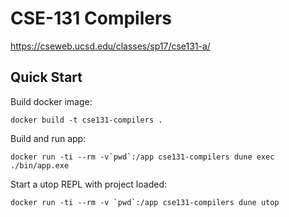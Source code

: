 # CSE-131 Compilers

https://cseweb.ucsd.edu/classes/sp17/cse131-a/

## Quick Start

Build docker image:
```
docker build -t cse131-compilers .
```

Build and run app:
```
docker run -ti --rm -v`pwd`:/app cse131-compilers dune exec ./bin/app.exe
``` 

Start a utop REPL with project loaded:
```
docker run -ti --rm -v `pwd`:/app cse131-compilers dune utop
```
